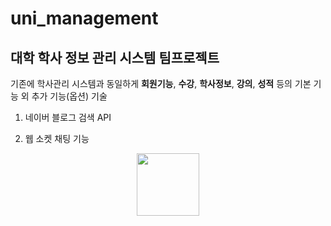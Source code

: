 # uni_management
## 대학 학사 정보 관리 시스템 팀프로젝트

기존에 학사관리 시스템과 동일하게 **회원기능**, **수강**, **학사정보**, **강의**, **성적** 등의 기본 기능 외 추가 기능(옵션) 기술

1. 네이버 블로그 검색 API


2. 웹 소켓 채팅 기능

<p align="center">
  <img src="./assets/img/webSocket.gif" width="100px" height="100px">
</p>

